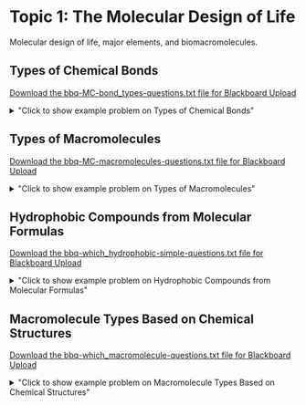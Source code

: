 # Topic 1: The Molecular Design of Life

Molecular design of life, major elements, and biomacromolecules.

## Types of Chemical Bonds

<a id='raw-url' href='bbq-MC-bond_types-questions.txt' download>Download the bbq-MC-bond_types-questions.txt file for Blackboard Upload</a>

<details>
  <summary>"Click to show example problem on Types of Chemical Bonds"</summary>
  {% include "biochemistry/topic01/MC-bond_types.html" %}

<br/></details>
## Types of Macromolecules

<a id='raw-url' href='bbq-MC-macromolecules-questions.txt' download>Download the bbq-MC-macromolecules-questions.txt file for Blackboard Upload</a>

<details>
  <summary>"Click to show example problem on Types of Macromolecules"</summary>
  {% include "biochemistry/topic01/MC-macromolecules.html" %}

<br/></details>
## Hydrophobic Compounds from Molecular Formulas

<a id='raw-url' href='bbq-which_hydrophobic-simple-questions.txt' download>Download the bbq-which_hydrophobic-simple-questions.txt file for Blackboard Upload</a>

<details>
  <summary>"Click to show example problem on Hydrophobic Compounds from Molecular Formulas"</summary>
  {% include "biochemistry/topic01/which_hydrophobic-simple.html" %}

<br/></details>
## Macromolecule Types Based on Chemical Structures

<a id='raw-url' href='bbq-which_macromolecule-questions.txt' download>Download the bbq-which_macromolecule-questions.txt file for Blackboard Upload</a>

<details>
  <summary>"Click to show example problem on Macromolecule Types Based on Chemical Structures"</summary>
  {% include "biochemistry/topic01/which_macromolecule.html" %}

<br/></details>

